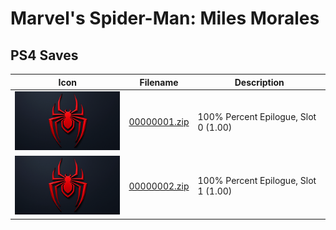 # Marvel's Spider-Man: Miles Morales

## PS4 Saves

| Icon | Filename | Description |
|------|----------|-------------|
| ![Marvel's Spider-Man: Miles Morales](icon0.png) | [00000001.zip](00000001.zip) | 100% Percent Epilogue, Slot 0 (1.00) |
| ![Marvel's Spider-Man: Miles Morales](icon0.png) | [00000002.zip](00000002.zip) | 100% Percent Epilogue, Slot 1 (1.00) |
